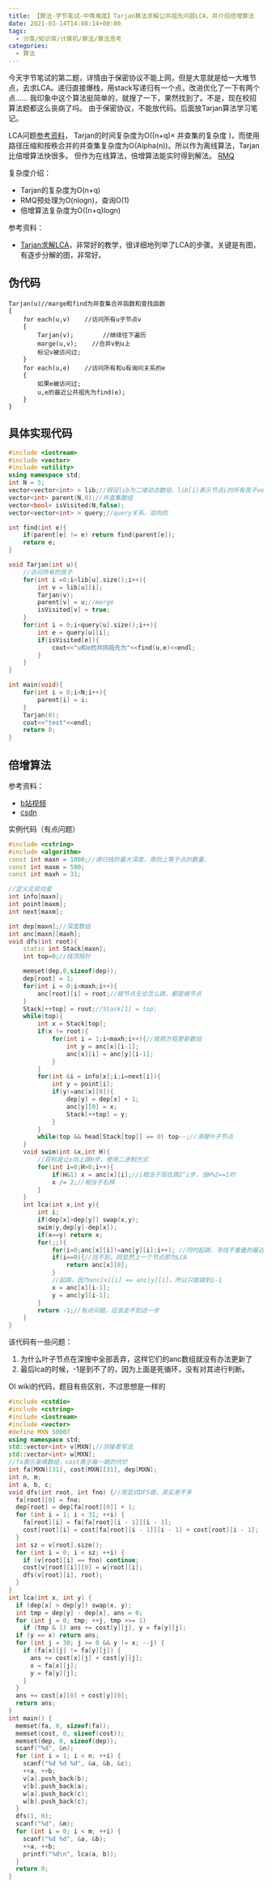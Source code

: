 ```yaml
---
title: 【算法-字节笔试-中等难度】Tarjan算法求解公共祖先问题LCA，并介绍倍增算法
date: 2021-03-14T14:08:14+08:00
tags:
  - 分类/知识库/计算机/算法/算法思考
categories:
  - 算法
---
```


今天字节笔试的第二题，详情由于保密协议不能上网，但是大意就是给一大堆节点，去求LCA。递归直接爆栈，用stack写递归有一个点，改进优化了一下有两个点……
我印象中这个算法挺简单的，就搜了一下，果然找到了。不是，现在校招算法题都这么丧病了吗。
由于保密协议，不能放代码。后面放Tarjan算法学习笔记。

LCA问题[参考资料](https://blog.csdn.net/Lean_Feather/article/details/113057714)，
Tarjan的时间复杂度为O((n+q)× 并查集的复杂度 )，而使用路径压缩和按秩合并的并查集复杂度为O(Alpha(n))。所以作为离线算法，Tarjan比倍增算法快很多。
但作为在线算法，倍增算法能实时得到解法。
[RMQ](https://blog.csdn.net/weixin_42001089/article/details/83590686)

复杂度介绍：
* Tarjan的复杂度为O(n+q)
* RMQ预处理为O(nlogn)，查询O(1)
* 倍增算法复杂度为O((n+q)logn)


参考资料：
* [Tarjan求解LCA](https://www.cnblogs.com/wkfvawl/p/9415280.html)，非常好的教学，很详细地列举了LCA的步骤。关键是有图，有逐步分解的图，非常好。

## 伪代码
```
Tarjan(u)//marge和find为并查集合并函数和查找函数
{
    for each(u,v)    //访问所有u子节点v
    {
        Tarjan(v);        //继续往下遍历
        marge(u,v);    //合并v到u上
        标记v被访问过;
    }
    for each(u,e)    //访问所有和u有询问关系的e
    {
        如果e被访问过;
        u,e的最近公共祖先为find(e);
    }
}
```

## 具体实现代码
```cpp
#include <iostream>
#include <vector>
#include <utility>
using namespace std;
int N = 5;
vector<vector<int> > lib;//假设lib为二维动态数组，lib[i]表示节点i的所有孩子vector
vector<int> parent(N,0);//并查集数组
vector<bool> isVisited(N,false);
vector<vector<int> > query;//query关系，双向的

int find(int e){
    if(parent[e] != e) return find(parent[e]);
    return e;
}

void Tarjan(int u){
    //访问所有的孩子
    for(int i =0;i<lib[u].size();i++){
        int v = lib[u][i];
        Tarjan(v);
        parent[v] = u;//merge
        isVisited[v] = true;
    }
    for(int i = 0;i<query[u].size();i++){
        int e = query[u][i];
        if(isVisited[e]){
            cout<<"u和e的共同祖先为"<<find(u,e)<<endl;
        }
    }
}

int main(void){
    for(int i = 0;i<N;i++){
        parent[i] = i;
    }
    Tarjan(0);
    cout<<"test"<<endl;
    return 0;
}
```
## 倍增算法
参考资料：
* [b站视频](https://www.bilibili.com/video/BV1N7411G7JD)
* [csdn](https://blog.csdn.net/Lean_Feather/article/details/113057714)

实例代码（有点问题）
```cpp
#include <cstring>
#include <algorithm>
const int maxn = 1000;//递归栈的最大深度，原则上等于点的数量.
const int maxm = 500;
const int maxh = 31;

//定义见前向星
int info[maxn];
int point[maxm];
int next[maxm];

int dep[maxn];//深度数组
int anc[maxn][maxh];
void dfs(int root){
    static int Stack[maxn];
    int top=0;//栈顶指针

    memset(dep,0,sizeof(dep));
    dep[root] = 1;
    for(int i = 0;i<maxh;i++){
        anc[root][i] = root;//根节点无论怎么跳，都是根节点
    }
    Stack[++top] = root;//Stack[1] = top;
    while(top){
        int x = Stack[top];
        if(x != root){
            for(int i = 1;i<maxh;i++){//按照方程更新数组
                int y = anc[x][i-1];
                anc[x][i] = anc[y][i-1];
            }
        }
        for(int &i = info[x];i;i=next[i]){
            int y = point[i];
            if(y!=anc[x][0]){
                dep[y] = dep[x] + 1;
                anc[y][0] = x;
                Stack[++top] = y;
            }
        }
        while(top && head[Stack[top]] == 0) top--;//清理叶子节点
    }
    void swim(int &x,int H){
        //目标是让x向上跳H步，使用二进制方式
        for(int i=0;H>0;i++){
            if(H&1) x = anc[x][i];//i相当于现在跳2^i步，当H%2==1时
            x /= 2;//相当于右移
        }
    }
    int lca(int x,int y){
        int i;
        if(dep[x]>dep[y]) swap(x,y);
        swim(y,dep[y]-dep[x]);
        if(x==y) return x;
        for(;;){
            for(i=0;anc[x][i]!=anc[y][i];i++); //同时起跳，寻找不重叠的最近的父节点
            if(i==0){//找不到，则显然上一个节点即为LCA
                return anc[x][0];
            }
            //起跳，因为anc[x][i] == anc[y][i]，所以只能跳到i-1
            x = anc[x][i-1];
            y = anc[y][i-1];
        }
        return -1;//有点问题，应该走不到这一步
    }
}
```
该代码有一些问题：
1. 为什么叶子节点在深搜中全部丢弃，这样它们的anc数组就没有办法更新了
2. 最后lca的时候，-1是到不了的，因为上面是死循环，没有对其进行判断。

OI wiki的代码，题目有些区别，不过思想是一样的
```cpp
#include <cstdio>
#include <cstring>
#include <iostream>
#include <vector>
#define MXN 50007
using namespace std;
std::vector<int> v[MXN];//邻接表写法
std::vector<int> w[MXN];
//fa表示亲缘数组，cost表示每一跳的代价
int fa[MXN][31], cost[MXN][31], dep[MXN];
int n, m;
int a, b, c;
void dfs(int root, int fno) {//用显式DFS做，其实差不多
  fa[root][0] = fno;
  dep[root] = dep[fa[root][0]] + 1;
  for (int i = 1; i < 31; ++i) {
    fa[root][i] = fa[fa[root][i - 1]][i - 1];
    cost[root][i] = cost[fa[root][i - 1]][i - 1] + cost[root][i - 1];
  }
  int sz = v[root].size();
  for (int i = 0; i < sz; ++i) {
    if (v[root][i] == fno) continue;
    cost[v[root][i]][0] = w[root][i];
    dfs(v[root][i], root);
  }
}
int lca(int x, int y) {
  if (dep[x] > dep[y]) swap(x, y);
  int tmp = dep[y] - dep[x], ans = 0;
  for (int j = 0; tmp; ++j, tmp >>= 1)
    if (tmp & 1) ans += cost[y][j], y = fa[y][j];
  if (y == x) return ans;
  for (int j = 30; j >= 0 && y != x; --j) {
    if (fa[x][j] != fa[y][j]) {
      ans += cost[x][j] + cost[y][j];
      x = fa[x][j];
      y = fa[y][j];
    }
  }
  ans += cost[x][0] + cost[y][0];
  return ans;
}
int main() {
  memset(fa, 0, sizeof(fa));
  memset(cost, 0, sizeof(cost));
  memset(dep, 0, sizeof(dep));
  scanf("%d", &n);
  for (int i = 1; i < n; ++i) {
    scanf("%d %d %d", &a, &b, &c);
    ++a, ++b;
    v[a].push_back(b);
    v[b].push_back(a);
    w[a].push_back(c);
    w[b].push_back(c);
  }
  dfs(1, 0);
  scanf("%d", &m);
  for (int i = 0; i < m; ++i) {
    scanf("%d %d", &a, &b);
    ++a, ++b;
    printf("%d\n", lca(a, b));
  }
  return 0;
}
```